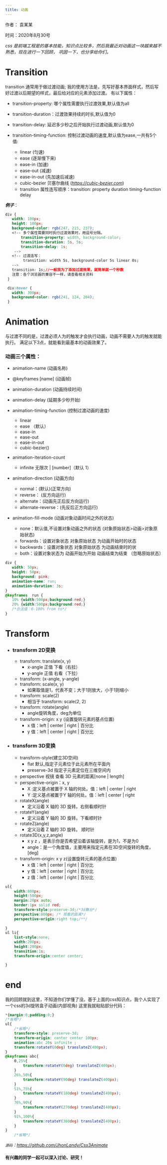 ```yaml
---
title: 动画
---
```


作者： 袁某某

时间：2020年8月30号

*css 是前端工程是的基本技能，知识点比较多，然后我最近对动画这一块越来越不熟悉，现在进行一下回顾，
 巩固一下，也分享给你们。*

# Transition

transition 通常用于做过渡动画; 我的使用方法是，先写好基本界面样式，然后写好过渡以后期望的样式，最后给对应的元素添加过渡。
有以下属性：

  - transition-property: 哪个属性需要执行过渡效果,默认值为all
    
  - transition-duration：过渡效果持续的时长,默认值为0
    
  - transition-delay: 延迟多少秒之后开始执行过渡动画,默认值为0
    
  - transition-timing-function: 控制过渡动画的速度,默认值为ease,一共有5个值:
      - linear (匀速)
      - ease (逐渐慢下来)
      - ease-in (加速)
      - ease-out (减速)
      - ease-in-out (先加速后减速)
      - cubic-bezier 贝塞尔曲线 (*<https://cubic-bezier.com>*)
      - transition 属性连写顺序：transition: property duration timing-function delay
   
  ***例子***：
```css
div {
   width: 100px;
   height: 100px;
   background-color: rgb(247, 215, 237);
   <!-- 多个属性需要同时执行过渡效果时，用逗号分隔。
       transition-property: width, background-color;
       transition-duration: 5s, 5s;
       transition-delay: 1s;
    -->
   <!-- 过渡连写：
        transition: width 5s, background-color 5s linear 0s; 
   -->
   transition: 1s;//一般我为了添加过渡效果，就简单就一个秒数
   注意：各个浏览器的兼容不一样，请查看相关资料
 }

 div:hover {
   width: 300px;
   background-color: rgb(241, 124, 204);
 }
```

# Animation

与过渡不同的是，过渡必须人为的触发才会执行动画，动画不需要人为的触发就能执行。
满足以下3点，就能看到最基本的动画效果了。

### 动画三个属性：
 - animation-name (动画名称)
 
 - @keyframes [name] (动画帧)
 
 - animation-duration (动画持续时间)
 
 - animation-delay (延期多少秒开始)
 
 - animation-timing-function (控制过渡动画的速度)
    - linear 
    - ease （默认）
    - ease-in 
    - ease-out
    - ease-in-out 
    - cubic-bezier()
    
 - animation-iteration-count
    - infinite  无限次 | [number]（默认 1）
    
 - animation-direction (动画方向)
    - normal：(默认)(正常方向) 
    - reverse： (反方向运行) 
    - alternate：(动画先正后反方向运行)	
    - alternate-reverse：(先反后正方向运行)
    
 - animation-fill-mode (动画对象动画时间之外的状态)
    - none：默认值,不设置对象动画之外的状态 (对象原始状态>动画>对象原始状态)
    - forwards：设置对象状态 对象原始状态 为动画开始时的状态
    - backwards：设置对象状态 对象原始状态 为动画结束时的状	 	
    - both：设置对象状态为 动画开始为开始 动画结束为结束 （忽略原始状态） 
     			

 ```css
div {
    width: 50px;
    height: 50px;
    background: pink;
    animation-name: run; 
    animation-duration: 3s;    
}
@keyframes  run {
	10% {width:500px;background:red;}
	20% {width:500px;background:red;}
    /*合法值：0-100% from to*/
}
```
# Transform
 - ### transform 2D变换 
    - transform: translate(x, y)
        - x-angle 正值 下看（右拉）
        - y-angle 正值 右看（下拉）
    - transform: (x-angle, y-angle) 
    - transform: scale(x, y)
       - 如果取值是1，代表不变；大于1则放大，小于1则缩小
    - transform: scale(2) 
       - 相当于 transform: scale(2, 2)
    - transform: rotate(angle) 
       - angle旋转角度，deg为单位
    - transform-origin: x y (设置旋转元素的基点位置)
        - x 值：left | center | right | 百分比
        - y 值：left | center | right | 百分比
        
 - ### transform 3D变换 
    - transform-style(建立3D空间)
        - flat 默认,指定子元素位于此元素所在平面内
        - preserve-3d 指定子元素定位在三维空间内
    - perspective 视镜 查看 3D 元素的距离[none | length]
    - perspective-origin：x, y
        - X :定义基点被置于 X 轴的何处。值：left | center | right  
        - Y :定义基点被置于Y 轴的何处。值：left | center | right  
    - rotateX(angle) 
        - 定义沿着 X 轴的 3D 旋转。右侧看顺时针
    - rotateY(angle) 
        - 定义沿着 Y 轴的 3D 旋转。下看顺时针
    - rotateZ(angle) 
        - 定义沿着 Z 轴的 3D 旋转。 顺时针 
    - rotate3D(x,y,z,angle) 
        - x y z ，是表示你是否希望沿着该轴旋转，是为1，不是为0
        - angle：是一个角度值，主要用来指定元素在3D空间旋转的角度，[deg]
    - transform-origin: x y z(设置旋转元素的基点位置)
        - x 值：left | center | right | 百分比
        - y 值：left | center | right | 百分比
        - z 值：left | center | right | 百分比
```css
ul{
    width:800px;
    height:500px;
    margin:20px auto;
    border:1px solid red;
    transform-style:preserve-3d;/*3d舞台*/
    perspective:800px; /* 观看的距离*/ 
    perspective-origin:right top;/**/
    
}
ul li{
    list-style:none;
    width:200px;
    height:200px;
    transition:1s;
    transform-origin:center center;

}
```

# end
我的回顾就到这里，不知道你们学懂了没。基于上面的css知识点，我个人实现了一个css的3d旋转盒子动画(内部视角)
这里我就粘贴部分代码：
```css
*{margin:0;padding:0;}
/*省略*/
ul{
    /*省略*/
    transform-style: preserve-3d;
    transform-origin: center center 100px;
    animation:abc 20s infinite ;
    transform:rotateY(0deg) translateZ(400px);
}
@keyframes abc{
    0,25%{
        transform:rotateY(0deg) translateZ(400px);
    }
    26%,50%{
        transform:rotateY(90deg) translateZ(400px);
    }
    51%,75%{
        transform:rotateY(180deg) translateZ(400px);
    }
    76%,90%{
        transform:rotateY(270deg) translateZ(400px);
    } 
    91%,100%{
        transform:rotateY(360deg) translateZ(400px);
    }
}
    /*省略*/
```
*<small>源码</small>：<https://github.com/JhonLandy/Css3Animate>*
#### 有兴趣的同学一起可以深入讨论、研究！
